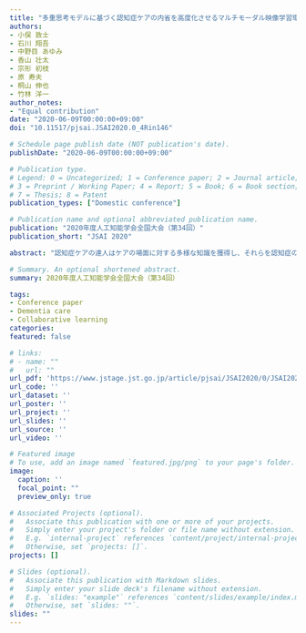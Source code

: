 ```yaml
---
title: "多重思考モデルに基づく認知症ケアの内省を高度化させるマルチモーダル映像学習環境"
authors:
- 小俣 敦士
- 石川 翔吾
- 中野目 あゆみ
- 香山 壮太
- 宗形 初枝
- 原 寿夫
- 桐山 伸也
- 竹林 洋一
author_notes:
- "Equal contribution"
date: "2020-06-09T00:00:00+09:00"
doi: "10.11517/pjsai.JSAI2020.0_4Rin146"

# Schedule page publish date (NOT publication's date).
publishDate: "2020-06-09T00:00:00+09:00"

# Publication type.
# Legend: 0 = Uncategorized; 1 = Conference paper; 2 = Journal article;
# 3 = Preprint / Working Paper; 4 = Report; 5 = Book; 6 = Book section;
# 7 = Thesis; 8 = Patent
publication_types: ["Domestic conference"]

# Publication name and optional abbreviated publication name.
publication: "2020年度人工知能学会全国大会（第34回）"
publication_short: "JSAI 2020"

abstract: "認知症ケアの達人はケアの場面に対する多様な知識を獲得し、それらを認知症の人の状態に合わせて柔軟に活用することで関係性を維持しながら円滑にケアを実施する。本発表では、協調学習環境の枠組みを発展させ、多重思考モデルを用いた心的プロセス、ケアスキルの使用状況、複数の指導者からの指導情報などのマルチモーダル知識を認知症ケア実践映像と同期して閲覧できる映像学習環境の構築について述べる。"

# Summary. An optional shortened abstract.
summary: 2020年度人工知能学会全国大会（第34回）

tags:
- Conference paper
- Dementia care
- Collaborative learning
categories: 
featured: false

# links:
# - name: ""
#   url: ""
url_pdf: 'https://www.jstage.jst.go.jp/article/pjsai/JSAI2020/0/JSAI2020_4Rin146/_article/-char/ja/'
url_code: ''
url_dataset: ''
url_poster: ''
url_project: ''
url_slides: ''
url_source: ''
url_video: ''

# Featured image
# To use, add an image named `featured.jpg/png` to your page's folder. 
image:
  caption: ''
  focal_point: ""
  preview_only: true

# Associated Projects (optional).
#   Associate this publication with one or more of your projects.
#   Simply enter your project's folder or file name without extension.
#   E.g. `internal-project` references `content/project/internal-project/index.md`.
#   Otherwise, set `projects: []`.
projects: []

# Slides (optional).
#   Associate this publication with Markdown slides.
#   Simply enter your slide deck's filename without extension.
#   E.g. `slides: "example"` references `content/slides/example/index.md`.
#   Otherwise, set `slides: ""`.
slides: ""
---
```

